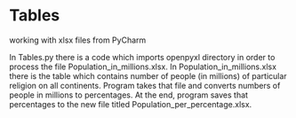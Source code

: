 # Tables
working with xlsx files from PyCharm

In Tables.py there is a code which imports openpyxl directory in order to process the file Population_in_millions.xlsx.
In Population_in_millions.xlsx there is the table which contains number of people (in millions) of particular religion on all continents.
Program takes that file and converts numbers of people in millions to percentages.
At the end, program saves that percentages to the new file titled Population_per_percentage.xlsx.
